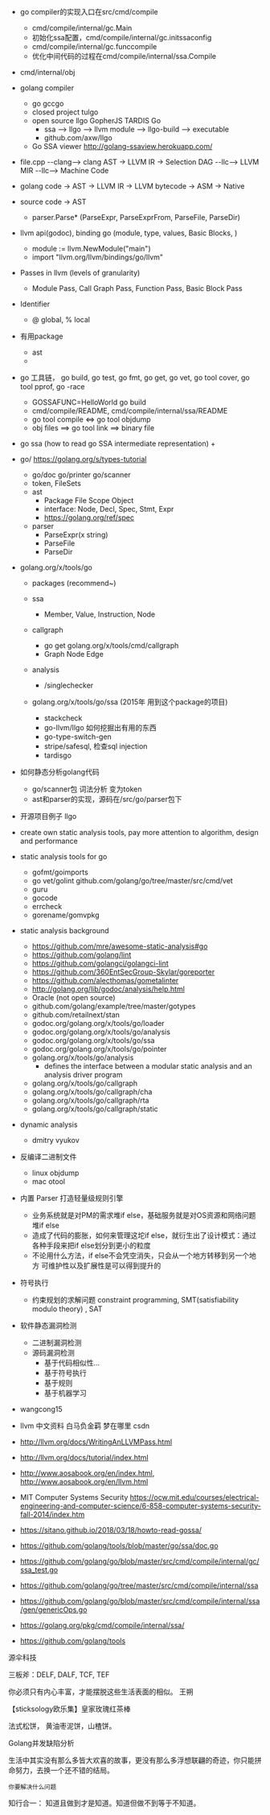 + go compiler的实现入口在src/cmd/compile
    + cmd/compile/internal/gc.Main
    + 初始化ssa配置，cmd/compile/internal/gc.initssaconfig
    + cmd/compile/internal/gc.funccompile
    + 优化中间代码的过程在cmd/compile/internal/ssa.Compile
+ cmd/internal/obj
+ golang compiler
    + go gccgo
    + closed project tulgo
    + open source llgo GopherJS TARDIS Go
        + ssa --> llgo --> llvm module --> llgo-build --> executable 
        + github.com/axw/llgo
    + Go SSA viewer  http://golang-ssaview.herokuapp.com/

+ file.cpp --clang--> clang AST -> LLVM IR -> Selection DAG --llc--> LLVM MIR --llc--> Machine Code
+ golang code -> AST -> LLVM IR -> LLVM bytecode -> ASM -> Native
+ source code -> AST
    + parser.Parse* (ParseExpr, ParseExprFrom, ParseFile, ParseDir)
+ llvm api(godoc), binding go (module, type, values, Basic Blocks, )
  + module := llvm.NewModule("main")
  + import "llvm.org/llvm/bindings/go/llvm"

+ Passes in llvm (levels of granularity)
  + Module Pass, Call Graph Pass, Function Pass, Basic Block Pass
+ Identifier
  + @ global, % local

+ 有用package
  + ast
  + 
+ go 工具链， go build, go test, go fmt, go get, go vet, go tool cover, go tool pprof, go -race
    + GOSSAFUNC=HelloWorld go build
    + cmd/compile/README, cmd/compile/internal/ssa/README
    + go tool compile <=> go tool objdump 
    + obj files ==> go tool link ==> binary file
+ go ssa (how to read go SSA intermediate representation)
    + 
+ go/ https://golang.org/s/types-tutorial
    + go/doc go/printer go/scanner
    + token,  FileSets
    + ast
        + Package File Scope Object
        + interface: Node, Decl, Spec, Stmt, Expr
        + https://golang.org/ref/spec
    + parser
        + ParseExpr(x string)
        + ParseFile
        + ParseDir
    
+ golang.org/x/tools/go
    + packages (recommend~)

    + ssa
        + Member, Value, Instruction, Node
    + callgraph
        + go get golang.org/x/tools/cmd/callgraph
        + Graph Node Edge
    + analysis
        + /singlechecker

  + golang.org/x/tools/go/ssa (2015年 用到这个package的项目)
    + stackcheck
    + go-llvm/llgo 如何挖掘出有用的东西
    + go-type-switch-gen
    + stripe/safesql, 检查sql injection
    + tardisgo

+ 如何静态分析golang代码
    + go/scanner包 词法分析 变为token
    + ast和parser的实现，源码在<go sdk>/src/go/parser包下

+ 开源项目例子 llgo

+ create own static analysis tools, pay more attention to algorithm, design and performance
+ static analysis tools for go
    + gofmt/goimports
    + go vet/golint github.com/golang/go/tree/master/src/cmd/vet
    + guru
    + gocode
    + errcheck
    + gorename/gomvpkg
+ static analysis background
    + https://github.com/mre/awesome-static-analysis#go
    + https://github.com/golang/lint
    + https://github.com/golangci/golangci-lint
    + https://github.com/360EntSecGroup-Skylar/goreporter
    + https://github.com/alecthomas/gometalinter
    + http://golang.org/lib/godoc/analysis/help.html
    + Oracle (not open source) 
    + github.com/golang/example/tree/master/gotypes
    + github.com/retailnext/stan
    + godoc.org/golang.org/x/tools/go/loader
    + godoc.org/golang.org/x/tools/go/analysis
    + godoc.org/golang.org/x/tools/go/ssa
    + godoc.org/golang.org/x/tools/go/pointer
    + golang.org/x/tools/go/analysis
        + defines the interface between a modular static analysis and an analysis driver program
    + golang.org/x/tools/go/callgraph
    + golang.org/x/tools/go/callgraph/cha
    + golang.org/x/tools/go/callgraph/rta
    + golang.org/x/tools/go/callgraph/static
+ dynamic analysis 
    + dmitry vyukov

+ 反编译二进制文件
    + linux objdump
    + mac otool


+ 内置 Parser 打造轻量级规则引擎
    + 业务系统就是对PM的需求堆if else，基础服务就是对OS资源和网络问题堆if else
    + 造成了代码的膨胀，如何来管理这坨if else，就衍生出了设计模式：通过各种手段来把if else划分到更小的粒度
    + 不论用什么方法，if else不会凭空消失，只会从一个地方转移到另一个地方 可维护性以及扩展性是可以得到提升的


+ 符号执行
    + 约束规划的求解问题 constraint programming, SMT(satisfiability modulo theory) ,  SAT


+ 软件静态漏洞检测
    + 二进制漏洞检测
    + 源码漏洞检测
        + 基于代码相似性...
        + 基于符号执行
        + 基于规则
        + 基于机器学习

+ wangcong15

+ llvm 中文资料  白马负金羁 梦在哪里 csdn
+ http://llvm.org/docs/WritingAnLLVMPass.html
+ http://llvm.org/docs/tutorial/index.html
+ http://www.aosabook.org/en/index.html, http://www.aosabook.org/en/llvm.html
+ MIT Computer Systems Security
https://ocw.mit.edu/courses/electrical-engineering-and-computer-science/6-858-computer-systems-security-fall-2014/index.htm


+ https://sitano.github.io/2018/03/18/howto-read-gossa/
+ https://github.com/golang/tools/blob/master/go/ssa/doc.go
+ https://github.com/golang/go/blob/master/src/cmd/compile/internal/gc/ssa_test.go
+ https://github.com/golang/go/tree/master/src/cmd/compile/internal/ssa
+ https://github.com/golang/go/blob/master/src/cmd/compile/internal/ssa/gen/genericOps.go
+ https://golang.org/pkg/cmd/compile/internal/ssa/
+ https://github.com/golang/tools

源伞科技

三板斧：DELF, DALF, TCF, TEF

你必须只有内心丰富，才能摆脱这些生活表面的相似。 王朔 

【sticksology欧乐集】皇家玫瑰红茶棒

法式松饼， 黄油枣泥饼，山楂饼。

Golang并发缺陷分析

生活中其实没有那么多皆大欢喜的故事，更没有那么多浮想联翩的奇迹，你只能拼命努力，去换一个还不错的结局。

	你要解决什么问题

知行合一： 知道且做到才是知道。知道但做不到等于不知道。
